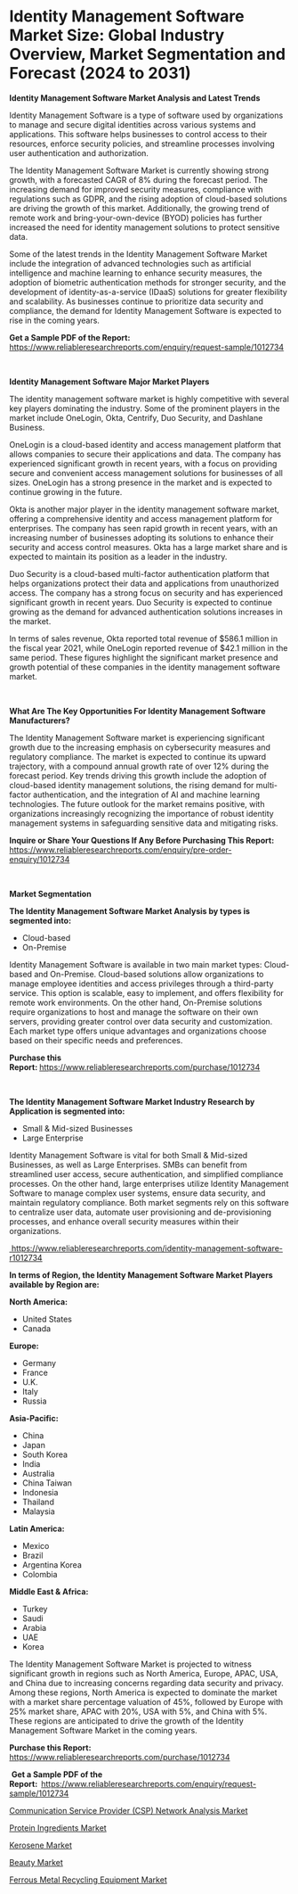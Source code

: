 <p><h1>Identity Management Software Market Size: Global Industry Overview, Market Segmentation and Forecast (2024 to 2031)</h1></p><p><strong>Identity Management Software Market Analysis and Latest Trends</strong></p>
<p><p>Identity Management Software is a type of software used by organizations to manage and secure digital identities across various systems and applications. This software helps businesses to control access to their resources, enforce security policies, and streamline processes involving user authentication and authorization.</p><p>The Identity Management Software Market is currently showing strong growth, with a forecasted CAGR of 8% during the forecast period. The increasing demand for improved security measures, compliance with regulations such as GDPR, and the rising adoption of cloud-based solutions are driving the growth of this market. Additionally, the growing trend of remote work and bring-your-own-device (BYOD) policies has further increased the need for identity management solutions to protect sensitive data.</p><p>Some of the latest trends in the Identity Management Software Market include the integration of advanced technologies such as artificial intelligence and machine learning to enhance security measures, the adoption of biometric authentication methods for stronger security, and the development of identity-as-a-service (IDaaS) solutions for greater flexibility and scalability. As businesses continue to prioritize data security and compliance, the demand for Identity Management Software is expected to rise in the coming years.</p></p>
<p><strong>Get a Sample PDF of the Report:&nbsp;</strong> <a href="https://www.reliableresearchreports.com/enquiry/request-sample/1012734">https://www.reliableresearchreports.com/enquiry/request-sample/1012734</a></p>
<p>&nbsp;</p>
<p><strong>Identity Management Software Major Market Players</strong></p>
<p><p>The identity management software market is highly competitive with several key players dominating the industry. Some of the prominent players in the market include OneLogin, Okta, Centrify, Duo Security, and Dashlane Business. </p><p>OneLogin is a cloud-based identity and access management platform that allows companies to secure their applications and data. The company has experienced significant growth in recent years, with a focus on providing secure and convenient access management solutions for businesses of all sizes. OneLogin has a strong presence in the market and is expected to continue growing in the future.</p><p>Okta is another major player in the identity management software market, offering a comprehensive identity and access management platform for enterprises. The company has seen rapid growth in recent years, with an increasing number of businesses adopting its solutions to enhance their security and access control measures. Okta has a large market share and is expected to maintain its position as a leader in the industry.</p><p>Duo Security is a cloud-based multi-factor authentication platform that helps organizations protect their data and applications from unauthorized access. The company has a strong focus on security and has experienced significant growth in recent years. Duo Security is expected to continue growing as the demand for advanced authentication solutions increases in the market.</p><p>In terms of sales revenue, Okta reported total revenue of $586.1 million in the fiscal year 2021, while OneLogin reported revenue of $42.1 million in the same period. These figures highlight the significant market presence and growth potential of these companies in the identity management software market.</p></p>
<p>&nbsp;</p>
<p><strong>What Are The Key Opportunities For Identity Management Software Manufacturers?</strong></p>
<p><p>The Identity Management Software market is experiencing significant growth due to the increasing emphasis on cybersecurity measures and regulatory compliance. The market is expected to continue its upward trajectory, with a compound annual growth rate of over 12% during the forecast period. Key trends driving this growth include the adoption of cloud-based identity management solutions, the rising demand for multi-factor authentication, and the integration of AI and machine learning technologies. The future outlook for the market remains positive, with organizations increasingly recognizing the importance of robust identity management systems in safeguarding sensitive data and mitigating risks.</p></p>
<p><strong>Inquire or Share Your Questions If Any Before Purchasing This Report:</strong> <a href="https://www.reliableresearchreports.com/enquiry/pre-order-enquiry/1012734">https://www.reliableresearchreports.com/enquiry/pre-order-enquiry/1012734</a></p>
<p>&nbsp;</p>
<p><strong>Market Segmentation</strong></p>
<p><strong>The Identity Management Software Market Analysis by types is segmented into:</strong></p>
<p><ul><li>Cloud-based</li><li>On-Premise</li></ul></p>
<p><p>Identity Management Software is available in two main market types: Cloud-based and On-Premise. Cloud-based solutions allow organizations to manage employee identities and access privileges through a third-party service. This option is scalable, easy to implement, and offers flexibility for remote work environments. On the other hand, On-Premise solutions require organizations to host and manage the software on their own servers, providing greater control over data security and customization. Each market type offers unique advantages and organizations choose based on their specific needs and preferences.</p></p>
<p><strong>Purchase this Report:&nbsp;</strong><a href="https://www.reliableresearchreports.com/purchase/1012734">https://www.reliableresearchreports.com/purchase/1012734</a></p>
<p>&nbsp;</p>
<p><strong>The Identity Management Software Market Industry Research by Application is segmented into:</strong></p>
<p><ul><li>Small & Mid-sized Businesses</li><li>Large Enterprise</li></ul></p>
<p><p>Identity Management Software is vital for both Small & Mid-sized Businesses, as well as Large Enterprises. SMBs can benefit from streamlined user access, secure authentication, and simplified compliance processes. On the other hand, large enterprises utilize Identity Management Software to manage complex user systems, ensure data security, and maintain regulatory compliance. Both market segments rely on this software to centralize user data, automate user provisioning and de-provisioning processes, and enhance overall security measures within their organizations.</p></p>
<p><a href="https://www.reliableresearchreports.com/identity-management-software-r1012734">&nbsp;https://www.reliableresearchreports.com/identity-management-software-r1012734</a></p>
<p><strong>In terms of Region, the Identity Management Software Market Players available by Region are:</strong></p>
<p>
    <p> <strong> North America: </strong>
        <ul>
            <li>United States</li>
            <li>Canada</li>
        </ul>
        </p> 
    <p> <strong> Europe: </strong>
        <ul>
            <li>Germany</li>
            <li>France</li>
            <li>U.K.</li>
            <li>Italy</li>
            <li>Russia</li>
        </ul>
        </p> 
    <p> <strong> Asia-Pacific: </strong>
        <ul>
            <li>China</li>
            <li>Japan</li>
            <li>South Korea</li>
            <li>India</li>
            <li>Australia</li>
            <li>China Taiwan</li>
            <li>Indonesia</li>
            <li>Thailand</li>
            <li>Malaysia</li>
        </ul>
        </p> 
    <p> <strong> Latin America: </strong>
        <ul>
            <li>Mexico</li>
            <li>Brazil</li>
            <li>Argentina Korea</li>
            <li>Colombia</li>
        </ul>
        </p> 
    <p> <strong> Middle East & Africa: </strong>
        <ul>
            <li>Turkey</li>
            <li>Saudi</li>
            <li>Arabia</li>
            <li>UAE</li>
            <li>Korea</li>
        </ul>
    </p>
    </p>
<p><p>The Identity Management Software Market is projected to witness significant growth in regions such as North America, Europe, APAC, USA, and China due to increasing concerns regarding data security and privacy. Among these regions, North America is expected to dominate the market with a market share percentage valuation of 45%, followed by Europe with 25% market share, APAC with 20%, USA with 5%, and China with 5%. These regions are anticipated to drive the growth of the Identity Management Software Market in the coming years.</p></p>
<p><strong>Purchase this Report: </strong><a href="https://www.reliableresearchreports.com/purchase/1012734">https://www.reliableresearchreports.com/purchase/1012734</a></p>
<p>&nbsp;<strong>Get a Sample PDF of the Report:&nbsp;&nbsp;</strong><a href="https://www.reliableresearchreports.com/enquiry/request-sample/1012734">https://www.reliableresearchreports.com/enquiry/request-sample/1012734</a></p>
<p><strong></strong></p>
<p><p><a href="https://www.linkedin.com/pulse/global-communication-service-provider-csp-network-vi1he?trackingId=Y4BTTMAgTfmOAp0zMHtOcA%3D%3D">Communication Service Provider (CSP) Network Analysis Market</a></p><p><a href="https://medium.com/@elzaziemann1943/insights-into-the-protein-ingredients-industry-market-financial-status-market-size-and-revenue-51dd76d7d804">Protein Ingredients Market</a></p><p><a href="https://github.com/mandarincruisesvn/Market-Research-Report-List-1/blob/main/kerosene-market.md">Kerosene Market</a></p><p><a href="https://github.com/RichRobinson5/Market-Research-Report-List-6/blob/main/beauty-market.md">Beauty Market</a></p><p><a href="https://www.linkedin.com/pulse/global-ferrous-metal-recycling-equipment-market-product-9evff?trackingId=m5fZyvWpRWWg0KxNF9ilkA%3D%3D">Ferrous Metal Recycling Equipment Market</a></p></p>